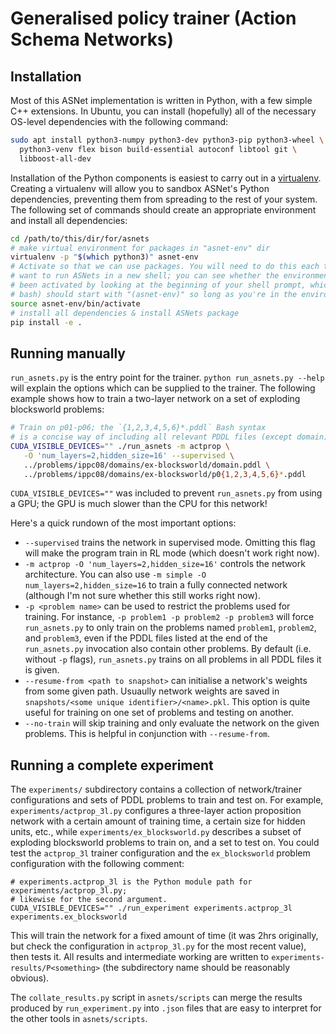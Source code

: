# Generalised policy trainer (Action Schema Networks)

## Installation

Most of this ASNet implementation is written in Python, with a few simple C++
extensions. In Ubuntu, you can install (hopefully) all of the necessary OS-level
dependencies with the following command:

```sh
sudo apt install python3-numpy python3-dev python3-pip python3-wheel \
  python3-venv flex bison build-essential autoconf libtool git \
  libboost-all-dev
```

Installation of the Python components is easiest to carry out in
a [virtualenv](http://docs.python-guide.org/en/latest/dev/virtualenvs/).
Creating a virtualenv will allow you to sandbox ASNet's Python dependencies,
preventing them from spreading to the rest of your system. The following set of
commands should create an appropriate environment and install all dependencies:

```sh
cd /path/to/this/dir/for/asnets
# make virtual environment for packages in "asnet-env" dir
virtualenv -p "$(which python3)" asnet-env
# Activate so that we can use packages. You will need to do this each time you
# want to run ASNets in a new shell; you can see whether the environment has
# been activated by looking at the beginning of your shell prompt, which (in
# bash) should start with "(asnet-env)" so long as you're in the environment.
source asnet-env/bin/activate
# install all dependencies & install ASNets package
pip install -e .
```

## Running manually

`run_asnets.py` is the entry point for the trainer. `python run_asnets.py
--help` will explain the options which can be supplied to the trainer. The
following example shows how to train a two-layer network on a set of exploding
blocksworld problems:

```sh
# Train on p01-p06; the `{1,2,3,4,5,6}*.pddl` Bash syntax
# is a concise way of including all relevant PDDL files (except domain)
CUDA_VISIBLE_DEVICES="" ./run_asnets -m actprop \
   -O 'num_layers=2,hidden_size=16' --supervised \
   ../problems/ippc08/domains/ex-blocksworld/domain.pddl \
   ../problems/ippc08/domains/ex-blocksworld/p0{1,2,3,4,5,6}*.pddl
```

`CUDA_VISIBLE_DEVICES=""` was included to prevent `run_asnets.py` from using a
GPU; the GPU is much slower than the CPU for this network!

Here's a quick rundown of the most important options:

- `--supervised` trains the network in supervised mode. Omitting this flag will
  make the program train in RL mode (which doesn't work right now).
- `-m actprop -O 'num_layers=2,hidden_size=16'` controls the network
  architecture. You can also use `-m simple -O num_layers=2,hidden_size=16` to
  train a fully connected network (although I'm not sure whether this still
  works right now).
- `-p <problem name>` can be used to restrict the problems used for training.
  For instance, `-p problem1 -p problem2 -p problem3` will force `run_asnets.py`
  to only train on the problems named `problem1`, `problem2`, and `problem3`, even
  if the PDDL files listed at the end of the `run_asnets.py` invocation also
  contain other problems. By default (i.e. without `-p` flags), `run_asnets.py`
  trains on all problems in all PDDL files it is given.
- `--resume-from <path to snapshot>` can initialise a network's weights from
  some given path. Usuaully network weights are saved in `snapshots/<some unique
  identifier>/<name>.pkl`. This option is quite useful for training on one set
  of problems and testing on another.
- `--no-train` will skip training and only evaluate the network on the given
  problems. This is helpful in conjunction with `--resume-from`.

## Running a complete experiment

The `experiments/` subdirectory contains a collection of network/trainer
configurations and sets of PDDL problems to train and test on. For example,
`experiments/actprop_3l.py` configures a three-layer action proposition network
with a certain amount of training time, a certain size for hidden units, etc.,
while `experiments/ex_blocksworld.py` describes a subset of exploding
blocksworld problems to train on, and a set to test on. You could test the
`actprop_3l` trainer configuration and the `ex_blocksworld` problem
configuration with the following comment:

```
# experiments.actprop_3l is the Python module path for experiments/actprop_3l.py;
# likewise for the second argument.
CUDA_VISIBLE_DEVICES="" ./run_experiment experiments.actprop_3l experiments.ex_blocksworld
```

This will train the network for a fixed amount of time (it was 2hrs originally,
but check the configuration in `actprop_3l.py` for the most recent value), then
tests it. All results and intermediate working are written to
`experiments-results/P<something>` (the subdirectory name should be reasonably
obvious).

The `collate_results.py` script in `asnets/scripts` can merge the results
produced by `run_experiment.py` into `.json` files that are easy to interpret
for the other tools in `asnets/scripts`.
